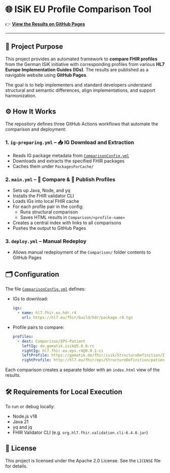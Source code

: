 # 🌐 ISiK EU Profile Comparison Tool

👉 **[View the Results on GitHub Pages](https://gefyra.github.io/ISiK-EU-Compare)**

---

## 🧾 Project Purpose

This project provides an automated framework to **compare FHIR profiles** from the German ISiK initiative with corresponding profiles from various **HL7 Europe Implementation Guides (IGs)**. The results are published as a navigable website using **GitHub Pages**.

The goal is to help implementers and standard developers understand structural and semantic differences, align implementations, and support harmonization.

## ⚙️ How It Works

The repository defines three GitHub Actions workflows that automate the comparison and deployment:

### 1. `ig-preparing.yml` – 📥 IG Download and Extraction

- Reads IG package metadata from [`ComparisonConfig.yml`](.github/config/ComparisonConfig.yml)
- Downloads and extracts the specified FHIR packages
- Caches them under `PackagesForCache/`

### 2. `main.yml` – 🔬 Compare & 🚀 Publish Profiles

- Sets up Java, Node, and yq
- Installs the FHIR validator CLI
- Loads IGs into local  FHIR cache
- For each profile pair in the config:
  - Runs structural comparison
  - Saves HTML results in `Comparison/<profile-name>`
- Creates a central index with links to all comparisons
- Pushes the output to GitHub Pages

### 3. `deploy.yml` – Manual Redeploy

- Allows manual redeployment of the `Comparison/` folder contents to GitHub Pages

## 🗂 Configuration

The file [`ComparisonConfig.yml`](.github/config/ComparisonConfig.yml) defines:

- IGs to download:
  ```yaml
  igs:
    - name: hl7.fhir.eu.hdr.r4
      url: https://hl7.eu/fhir/build/hdr/package.r4.tgz
  ```

- Profile pairs to compare:
  ```yaml
  profiles:
    - dest: Comparison/EPS-Patient
      leftIg: de.gematik.isik@5.0.0-rc
      rightIg: hl7.fhir.eu.eps.r4@0.0.1-ci
      leftProfile: https://gematik.de/fhir/isik/StructureDefinition/ISiKPatient
      rightProfile: http://hl7.eu/fhir/eps/StructureDefinition/patient-eu-eps
  ```

Each comparison creates a separate folder with an `index.html` view of the results.

## 🛠 Requirements for Local Execution

To run or debug locally:

- Node.js v18
- Java 21
- yq and jq
- FHIR Validator CLI (e.g. `org.hl7.fhir.validation.cli-6.4.0.jar`)

## 📄 License

This project is licensed under the Apache 2.0 License. See the `LICENSE` file for details.